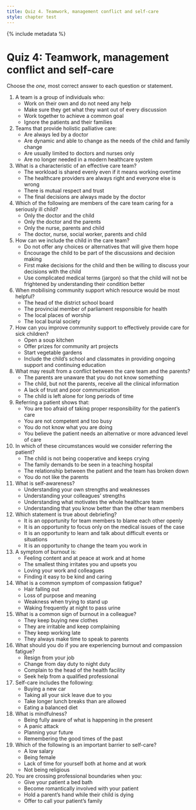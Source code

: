 ```yaml
---
title: Quiz 4. Teamwork, management conflict and self-care
style: chapter test
---
```


{% include metadata %}

# Quiz 4: Teamwork, management conflict and self-care

Choose the *one,* most correct answer to each question or statement.

1. A team is a group of individuals who:
    -  Work on their own and do not need any help
    -  Make sure they get what they want out of every discussion
    +  Work together to achieve a common goal
    -  Ignore the patients and their families
2. Teams that provide holistic palliative care:
    -  Are always led by a doctor   
    +  Are dynamic and able to change as the needs of the child and family change  
    -  Are usually limited to doctors and nurses only
    -  Are no longer needed in a modern healthcare system
3. What is a characteristic of an effective care team?
    -  The workload is shared evenly even if it means working overtime
    -  The healthcare providers are always right and everyone else is wrong
    +  There is mutual respect and trust
    -  The final decisions are always made by the doctor
4. Which of the following are members of the care team caring for a seriously ill child?
    -  Only the doctor and the child
    -  Only the doctor and the parents
    -  Only the nurse, parents and child
    +  The doctor, nurse, social worker, parents and child
5. How can we include the child in the care team?
    -  Do not offer any choices or alternatives that will give them hope
    +  Encourage the child to be part of the discussions and decision making
    -  First make decisions for the child and then be willing to discuss your decisions with the child
    -  Use complicated medical terms (jargon) so that the child will not be frightened by understanding their condition better
6. When mobilising community support which resource would be most helpful?
    -  The head of the district school board
    -  The provincial member of parliament responsible for health
    +  The local places of worship
    -  The local burial society
7. How can you improve community support to effectively provide care for sick children?
    -  Open a soup kitchen
    -  Offer prizes for community art projects
    -  Start vegetable gardens
    +  Include the child’s school and classmates in providing ongoing support and continuing education
8. What may result from a conflict between the care team and the parents?
    -  The parents are unaware that you do not know something
    -  The child, but not the parents, receive all the clinical information
    +  A lack of trust and poor communication
    -  The child is left alone for long periods of time
9. Referring a patient shows that:
    -  You are too afraid of taking proper responsibility for the patient’s care
    -  You are not competent and too busy
    -  You do not know what you are doing
    +  You believe the patient needs an alternative or more advanced level of care
10. In which of these circumstances would we consider referring the patient?
    -  The child is not being cooperative and keeps crying
    -  The family demands to be seen in a teaching hospital
    +  The relationship between the patient and the team has broken down
    -  You do not like the parents
11. What is self-awareness?
    +  Understanding your own strengths and weaknesses
    -  Understanding your colleagues’ strengths
    -  Understanding what motivates the whole healthcare team
    -  Understanding that you know better than the other team members
12. Which statement is true about debriefing?
    -  It is an opportunity for team members to blame each other openly
    -  It is an opportunity to focus only on the medical issues of the case
    +  It is an opportunity to learn and talk about difficult events or situations
    -  It is an opportunity to change the team you work in
13. A symptom of burnout is:
    -  Feeling content and at peace at work and at home
    +  The smallest thing irritates you and upsets you
    -  Loving your work and colleagues
    -  Finding it easy to be kind and caring
14. What is a common symptom of compassion fatigue?
    -  Hair falling out
    +  Loss of purpose and meaning
    -  Weakness when trying to stand up
    -  Waking frequently at night to pass urine
15. What is a common sign of burnout in a colleague?
    -  They keep buying new clothes
    +  They are irritable and keep complaining
    -  They keep working late
    -  They always make time to speak to parents
16. What should you do if you are experiencing burnout and compassion fatigue?
    -  Resign from your job
    -  Change from day duty to night duty
    -  Complain to the head of the health facility
    +  Seek help from a qualified professional
17. Self-care includes the following:
    -  Buying a new car
    -  Taking all your sick leave due to you
    -  Take longer lunch breaks than are allowed
    +  Eating a balanced diet
18. What is mindfulness?
    +  Being fully aware of what is happening in the present
    -  A panic attack
    -  Planning your future
    -  Remembering the good times of the past
19. Which of the following is an important barrier to self-care?
    -  A low salary
    -  Being female
    +  Lack of time for yourself both at home and at work
    -  Not being religious
20. You are crossing professional boundaries when you:
    -  Give your patient a bed bath
    +  Become romantically involved with your patient
    -  Hold a parent’s hand while their child is dying
    -  Offer to call your patient’s family
